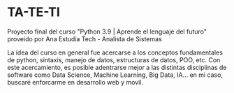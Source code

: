 # TA-TE-TI

Proyecto final del curso "Python 3.9 | Aprende el lenguaje del futuro" proveido por Ana Estudia Tech - Analista de Sistemas

La idea del curso en general fue acercarse a los conceptos fundamentales de python, sintaxis, manejo de datos, estructuras de datos, POO, etc.
Con este acercamiento, es posible adentrarse mejor a las distintas disciplinas de software como Data Science, Machine Learning, Big Data, IA...
en mi caso, buscaré enforcarme en desarrollo web y movil. 
